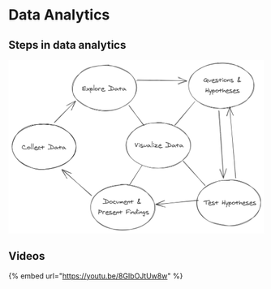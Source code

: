 # Data Analytics

## Steps in data analytics

![The data analytics process in schematic form.](../.gitbook/assets/data_analytics_process.png)

## Videos

{% embed url="https://youtu.be/8GIbOJtUw8w" %}



